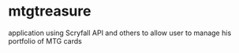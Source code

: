 # mtgtreasure
application using Scryfall API and others to allow user to manage his portfolio of MTG cards

